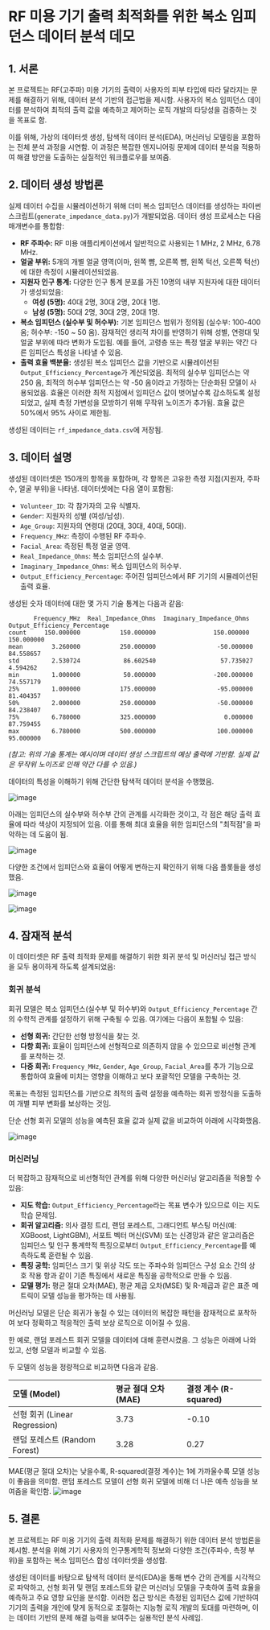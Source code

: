 # RF 미용 기기 출력 최적화를 위한 복소 임피던스 데이터 분석 데모

## 1. 서론

본 프로젝트는 RF(고주파) 미용 기기의 출력이 사용자의 피부 타입에 따라 달라지는 문제를 해결하기 위해, 데이터 분석 기반의 접근법을 제시함. 사용자의 복소 임피던스 데이터를 분석하여 최적의 출력 값을 예측하고 제어하는 로직 개발의 타당성을 검증하는 것을 목표로 함.

이를 위해, 가상의 데이터셋 생성, 탐색적 데이터 분석(EDA), 머신러닝 모델링을 포함하는 전체 분석 과정을 시연함. 이 과정은 복잡한 엔지니어링 문제에 데이터 분석을 적용하여 해결 방안을 도출하는 실질적인 워크플로우를 보여줌.

## 2. 데이터 생성 방법론

실제 데이터 수집을 시뮬레이션하기 위해 더미 복소 임피던스 데이터를 생성하는 파이썬 스크립트(`generate_impedance_data.py`)가 개발되었음. 데이터 생성 프로세스는 다음 매개변수를 통합함:

*   **RF 주파수:** RF 미용 애플리케이션에서 일반적으로 사용되는 1 MHz, 2 MHz, 6.78 MHz.
*   **얼굴 부위:** 5개의 개별 얼굴 영역(이마, 왼쪽 뺨, 오른쪽 뺨, 왼쪽 턱선, 오른쪽 턱선)에 대한 측정이 시뮬레이션되었음.
*   **지원자 인구 통계:** 다양한 인구 통계 분포를 가진 10명의 내부 지원자에 대한 데이터가 생성되었음:
    *   **여성 (5명):** 40대 2명, 30대 2명, 20대 1명.
    *   **남성 (5명):** 50대 2명, 30대 2명, 20대 1명.
*   **복소 임피던스 (실수부 및 허수부):** 기본 임피던스 범위가 정의됨 (실수부: 100-400 옴; 허수부: -150 ~ 50 옴). 잠재적인 생리적 차이를 반영하기 위해 성별, 연령대 및 얼굴 부위에 따라 변화가 도입됨. 예를 들어, 고령층 또는 특정 얼굴 부위는 약간 다른 임피던스 특성을 나타낼 수 있음.
*   **출력 효율 백분율:** 생성된 복소 임피던스 값을 기반으로 시뮬레이션된 `Output_Efficiency_Percentage`가 계산되었음. 최적의 실수부 임피던스는 약 250 옴, 최적의 허수부 임피던스는 약 -50 옴이라고 가정하는 단순화된 모델이 사용되었음. 효율은 이러한 최적 지점에서 임피던스 값이 벗어날수록 감소하도록 설정되었고, 실제 측정 가변성을 모방하기 위해 무작위 노이즈가 추가됨. 효율 값은 50%에서 95% 사이로 제한됨.

생성된 데이터는 `rf_impedance_data.csv`에 저장됨.

## 3. 데이터 설명

생성된 데이터셋은 150개의 항목을 포함하며, 각 항목은 고유한 측정 지점(지원자, 주파수, 얼굴 부위)을 나타냄. 데이터셋에는 다음 열이 포함됨:

*   `Volunteer_ID`: 각 참가자의 고유 식별자.
*   `Gender`: 지원자의 성별 (여성/남성).
*   `Age_Group`: 지원자의 연령대 (20대, 30대, 40대, 50대).
*   `Frequency_MHz`: 측정이 수행된 RF 주파수.
*   `Facial_Area`: 측정된 특정 얼굴 영역.
*   `Real_Impedance_Ohms`: 복소 임피던스의 실수부.
*   `Imaginary_Impedance_Ohms`: 복소 임피던스의 허수부.
*   `Output_Efficiency_Percentage`: 주어진 임피던스에서 RF 기기의 시뮬레이션된 출력 효율.

생성된 숫자 데이터에 대한 몇 가지 기술 통계는 다음과 같음:

```
       Frequency_MHz  Real_Impedance_Ohms  Imaginary_Impedance_Ohms  Output_Efficiency_Percentage
count     150.000000           150.000000                150.000000                    150.000000
mean        3.260000           250.000000                 -50.000000                     84.558657
std         2.530724            86.602540                  57.735027                      4.594262
min         1.000000            50.000000                -200.000000                     74.557179
25%         1.000000           175.000000                 -95.000000                     81.404357
50%         2.000000           250.000000                 -50.000000                     84.238407
75%         6.780000           325.000000                   0.000000                     87.759455
max         6.780000           500.000000                 100.000000                     95.000000
```

*(참고: 위의 기술 통계는 예시이며 데이터 생성 스크립트의 예상 출력에 기반함. 실제 값은 무작위 노이즈로 인해 약간 다를 수 있음.)*

데이터의 특성을 이해하기 위해 간단한 탐색적 데이터 분석을 수행했음.

<!-- 시각화: 주요 변수 분포 (실수부, 허수부, 효율) -->
![image](img/01_impedance_distribution.png)

아래는 임피던스의 실수부와 허수부 간의 관계를 시각화한 것이고, 각 점은 해당 출력 효율에 따라 색상이 지정되어 있음. 이를 통해 최대 효율을 위한 임피던스의 "최적점"을 파악하는 데 도움이 됨.

<!-- 시각화: 임피던스 산점도 (실수부 vs 허수부, 효율별 색상) -->
![image](img/02_impedance_scatter_plot.png)

다양한 조건에서 임피던스와 효율이 어떻게 변하는지 확인하기 위해 다음 플롯들을 생성했음.

<!-- 시각화: 주파수별 임피던스 및 효율 변화 -->
![image](img/03_frequency_impedance_efficiency.png)

<!-- 시각화: 인구통계학적 특성별 효율 변화 (성별, 연령, 부위) -->
![image](img/04_demographic_efficiency.png)

## 4. 잠재적 분석

이 데이터셋은 RF 출력 최적화 문제를 해결하기 위한 회귀 분석 및 머신러닝 접근 방식을 모두 용이하게 하도록 설계되었음:

### 회귀 분석

회귀 모델은 복소 임피던스(실수부 및 허수부)와 `Output_Efficiency_Percentage` 간의 수학적 관계를 설정하기 위해 구축될 수 있음. 여기에는 다음이 포함될 수 있음:

*   **선형 회귀:** 간단한 선형 방정식을 찾는 것.
*   **다항 회귀:** 효율이 임피던스에 선형적으로 의존하지 않을 수 있으므로 비선형 관계를 포착하는 것.
*   **다중 회귀:** `Frequency_MHz`, `Gender`, `Age_Group`, `Facial_Area`를 추가 기능으로 통합하여 효율에 미치는 영향을 이해하고 보다 포괄적인 모델을 구축하는 것.

목표는 측정된 임피던스를 기반으로 최적의 출력 설정을 예측하는 회귀 방정식을 도출하여 개별 피부 변화를 보상하는 것임.

단순 선형 회귀 모델의 성능을 예측된 효율 값과 실제 값을 비교하여 아래에 시각화했음.

<!-- 시각화: 선형 회귀 - 실제값 vs 예측값 -->
![image](img/05_actual_vs_predicted_efficiency.png)

### 머신러닝

더 복잡하고 잠재적으로 비선형적인 관계를 위해 다양한 머신러닝 알고리즘을 적용할 수 있음:

*   **지도 학습:** `Output_Efficiency_Percentage`라는 목표 변수가 있으므로 이는 지도 학습 문제임.
*   **회귀 알고리즘:** 의사 결정 트리, 랜덤 포레스트, 그래디언트 부스팅 머신(예: XGBoost, LightGBM), 서포트 벡터 머신(SVM) 또는 신경망과 같은 알고리즘은 임피던스 및 인구 통계학적 특징으로부터 `Output_Efficiency_Percentage`를 예측하도록 훈련될 수 있음.
*   **특징 공학:** 임피던스 크기 및 위상 각도 또는 주파수와 임피던스 구성 요소 간의 상호 작용 항과 같이 기존 특징에서 새로운 특징을 공학적으로 만들 수 있음.
*   **모델 평가:** 평균 절대 오차(MAE), 평균 제곱 오차(MSE) 및 R-제곱과 같은 표준 메트릭이 모델 성능을 평가하는 데 사용됨.

머신러닝 모델은 단순 회귀가 놓칠 수 있는 데이터의 복잡한 패턴을 잠재적으로 포착하여 보다 정확하고 적응적인 출력 보상 로직으로 이어질 수 있음.

한 예로, 랜덤 포레스트 회귀 모델을 데이터에 대해 훈련시켰음. 그 성능은 아래에 나와 있고, 선형 모델과 비교할 수 있음.

<!-- 시각화: 랜덤 포레스트 - 실제값 vs 예측값 -->

두 모델의 성능을 정량적으로 비교하면 다음과 같음.

| 모델 (Model) | 평균 절대 오차 (MAE) | 결정 계수 (R-squared) |
| :--- | :--- | :--- |
| 선형 회귀 (Linear Regression) | 3.73 | -0.10 |
| 랜덤 포레스트 (Random Forest) | 3.28 | 0.27 |

MAE(평균 절대 오차)는 낮을수록, R-squared(결정 계수)는 1에 가까울수록 모델 성능이 좋음을 의미함. 랜덤 포레스트 모델이 선형 회귀 모델에 비해 더 나은 예측 성능을 보여줌을 확인함.
![image](img/06_random_forest_actual_vs_predicted.png)

## 5. 결론

본 프로젝트는 RF 미용 기기의 출력 최적화 문제를 해결하기 위한 데이터 분석 방법론을 제시함. 분석을 위해 기기 사용자의 인구통계학적 정보와 다양한 조건(주파수, 측정 부위)을 포함하는 복소 임피던스 합성 데이터셋을 생성함.

생성된 데이터를 바탕으로 탐색적 데이터 분석(EDA)을 통해 변수 간의 관계를 시각적으로 파악하고, 선형 회귀 및 랜덤 포레스트와 같은 머신러닝 모델을 구축하여 출력 효율을 예측하고 주요 영향 요인을 분석함. 이러한 접근 방식은 측정된 임피던스 값에 기반하여 기기의 출력을 개인에 맞게 동적으로 조절하는 지능형 로직 개발의 토대를 마련하며, 이는 데이터 기반의 문제 해결 능력을 보여주는 실용적인 분석 사례임.